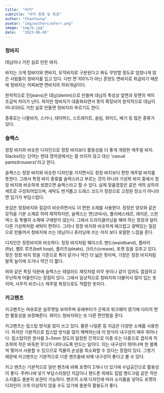 ```yaml
---
title:  "바지"
subtitle: "바지 종류 및 특징"
author: "ChanYoung"
avatar: "img/authors/wferr.png"
image: "img/b.jpg"
date:   "2023-06-05"
---
```


### 청바지
데님이나 거친 실로 만든 바지.

바지는 크게 청바지와 면바지, 모직바지로 구분된다고 봐도 무방할 정도로 엄청나게 많은 사람들이 청바지를 입고 있다. 다만 면 100%가 아닌 혼방도 면바지로 취급되기 때문에 청바지는 어찌보면 면바지의 하위개념이다.

원칙적으로 진(jeans)은 데님(denim)으로 만들며 데님의 특성상 앞면과 뒷면의 색이 조금씩 차이가 난다. 하지만 청바지가 대중화되면서 뜻이 확장되어 원칙적으로 데님이 아니더라도 거친 실로 만들면 청바지라 부르기도 한다.

종류로는 나팔바지, 스키니, 테이퍼드, 스트레이트, 슬림, 와이드, 배기 등 많은 종류가 있다.

### 슬랙스
정장 바지와 비슷한 디자인으로 정장 바지보다 활동성을 더 좋게 개량한 캐주얼 바지. Slacks라는 단어는 현대 영어권에서는 잘 쓰이지 않고 대신 'casual pants(trousers)'라고 한다.

슬랙스는 정장 바지와 비슷한 디자인을 가지면서도 정장 바지보다 편한 캐주얼 바지를 뜻한다. 그래서 특정 바지 종류를 슬랙스라고 부르는 것이 아니라 기성복 바지 중에서 정장 바지와 비슷하게 생겼으면 슬랙스라고 할 수 있다. 실제 맞춤정장은 같은 색의 상하의 세트로 구성되어있으며, 세탁도 번거롭고 드레스 코드가 정장으로 고정된 장소가 아니라면 입기가 부담스럽다.

옷감은 정장바지와 질감이 비슷하면서도 더 편한 소재를 사용한다. 정장은 양모와 같은 모직을 기본 소재로 하여 제작하지만, 슬랙스는 면(코마사), 폴리에스테르, 레이온, 스판덱스 등 특별히 소재에 구애받지 않는다. 그래서 드라이클리닝을 해야 하는 정장과 달리 다른 기성복처럼 세탁이 편하다. 그러나 정장 바지와 비슷하게 매끄럽고 광택있는 질감으로 만들어서 청바지에 쓰는 데님이나 츄리닝에 쓰는 저지 보다 포멀한 느낌을 준다.

디자인은 정장바지와 비슷하다. 정장 바지처럼 웨이스트 밴드(waistband), 플라이(fly), 벨트 루프(belt loop), 플리츠(pleats), 크리스(crease), 포켓 등을 갖추고 있다. 핏은 정장 바지 핏을 기준으로 폭이 같거나 약간 더 넓은 핏이며, 기장은 정장 바지처럼 발목 높이에 오거나 약간 더 짧다.

위와 같은 특징 덕분에 슬랙스는 테일러드 재킷처럼 아무 옷이나 같이 입어도 깔끔하고 무난하게 어울린다는 장점이 있다. 그래서 일상적으로 청바지와 더불어서 많이 입는 옷이며, 사무직 비즈니스 캐주얼 복장으로도 적합한 옷이다.

### 카고팬츠
카고팬츠는 여유로운 실루엣일 보여주며 유래부터가 군복과 워크웨어 였기에 다리의 편한 활동성을 보장해준다. 와이드 청바지와는 또 다른 편안함을 준다.

카고팬츠는 립스탑 방식을 많이 쓰고 있다. 물론 나일론 등 지금은 다양한 소재를 사용한다. 하지만 기본적으로 립스탑 방식을 많이 채택하는데 이 방식이 내구성이 매우 뛰어나다. 립스탑이란 원사를 3~5mm 정도의 일정한 간격으로 이중 또는 다중으로 겹치게 직조하여 작은 바둑판 무늬가 나타나도록 만드는 일이다. 이는 내구성이 뛰어나며 한 블록씩 찢어서 사용할 수 있으므로 직물의 손상을 최소화할 수 있다는 장점이 있다. 그렇기 때문에 카고팬츠는 기본적으로 다른 팬츠들에 비해 내구성이 좋다고 볼 수 있다. 

카고 팬츠는 기본적으로 일반 팬츠에 비해 포켓이 2개나 더 있기에 수납공간으로 활용성이 좋다. 주머니에 넣기 부담스러웠던 지갑이나 핸드폰 외에도 립밥 핸드크림 같은 작은 소지품도 충분히 보관이 가능하다. 팬츠의 소재 디자인에 따라 소지품을 넣어도 포켓의 디자인이 크게 이상하지 않을 수도 있기에 충분히 활용도가 좋다.